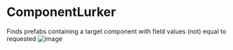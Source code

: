 # ComponentLurker

Finds prefabs containing a target component with field values (not) equal to requested
![image](https://user-images.githubusercontent.com/25208150/147613520-c28cce49-e544-4791-9b5c-25b4d850a488.png)
